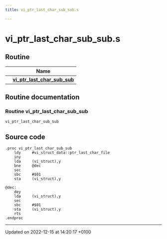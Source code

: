 ```yaml
---
title: vi_ptr_last_char_sub_sub.s

---
```


# vi_ptr_last_char_sub_sub.s



## Routine

|                | Name           |
| -------------- | -------------- |
| | **[vi_ptr_last_char_sub_sub](Files/vi__ptr__last__char__sub__sub_8s.md#Routine-vi-ptr-last-char-sub-sub)** |


## Routine documentation

### Routine vi_ptr_last_char_sub_sub

```ca65
vi_ptr_last_char_sub_sub
```




## Source code

```ca65
.proc vi_ptr_last_char_sub_sub
    ldy     #vi_struct_data::ptr_last_char_file
    iny
    lda     (vi_struct),y
    bne     @dec
    sec
    sbc     #$01
    sta     (vi_struct),y

@dec:
    dey
    lda     (vi_struct),y
    sec
    sbc     #$01
    sta     (vi_struct),y
    rts
.endproc
```


-------------------------------

Updated on 2022-12-15 at 14:20:17 +0100
